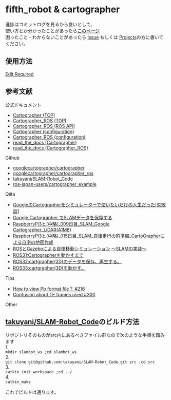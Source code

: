 # fifth_robot & cartographer

進捗はコミットログを見るから良いとして、    
使い方とか分かったことがあったら[このページ](https://github.com/CIR-KIT/fifth_robot_pkg/edit/develop/use-cartographer/src/fifth_robot_pkgs/fifth_robot_description/README.md)  
困ったこと・わからないことがあったら 
[Issue](https://github.com/CIR-KIT/fifth_robot_pkg/issues/new) もしくは [Projects](https://github.com/CIR-KIT/fifth_robot_pkg/projects/8)の方に書いてください。  

## 使用方法
[Edit Required](https://github.com/CIR-KIT/fifth_robot_pkg/edit/develop/use-cartographer/src/fifth_robot_pkgs/fifth_robot_description/README.md)  

## 参考文献

公式ドキュメント  
* [Cartographer (TOP)](https://google-cartographer.readthedocs.io/en/latest/index.html)  
* [Cartographer_ROS (TOP)](https://google-cartographer-ros.readthedocs.io/en/latest/)  
* [Cartographer_ROS (ROS API)](https://google-cartographer-ros.readthedocs.io/en/latest/ros_api.html)  
* [Cartographer (configuration)](https://google-cartographer.readthedocs.io/en/latest/configuration.html)  
* [Cartographer_ROS (configuration)](https://google-cartographer-ros.readthedocs.io/en/latest/configuration.html)  
* [read_the_docs (Cartographer)](https://media.readthedocs.org/pdf/google-cartographer/latest/google-cartographer.pdf)
* [read_the_docs (Cartographer_ROS)](https://media.readthedocs.org/pdf/google-cartographer-ros/latest/google-cartographer-ros.pdf)  

Github
* [googlecartographer/cartographer](https://github.com/googlecartographer/cartographer)  
* [googlecartographer/cartographer_ros](https://github.com/googlecartographer/cartographer_ros)  
* [takuyani/SLAM-Robot_Code](https://github.com/takuyani/SLAM-Robot_Code)
* [ros-japan-users/cartographer_example](https://github.com/ros-japan-users/cartographer_example)


Qiita  
* [GoogleのCartographerをシミュレーターで使いたいだけの人生だった[失敗談]](https://qiita.com/syoamakase/items/ea3ad5040cd53507ca5e)  
* [Google Cartographer でSLAMデータを保存する](https://qiita.com/nnn112358/items/f5495f6b9abaf5ceb117)  
* [RaspberryPi3と(中略)_009日目_SLAM_Google Cartographer_LiDAR(A1M8)](https://qiita.com/PINTO/items/4845c438cac05eda4d1e)  
* [RaspberryPi3と(中略)_015日目_SLAM_自律走行の前準備_CartoGrapherによる自宅の地図作成](https://qiita.com/PINTO/items/d8fd7a91ee00df7702b7)  
* [ROSとGazeboによる自律移動シミュレーション 〜SLAMの実装〜](https://qiita.com/Crafty_as_a_Fox/items/bf9ead1056f841f82f6a)  
* [ROS31:Cartographerを動かすまで](https://qiita.com/NextWorld/items/4fc3f62b08b5a455c925)
* [ROS32:cartgrapher(2D)のデータを保存、再生する。](https://qiita.com/NextWorld/items/8f215e98adbff6e98ae1)  
* [ROS33:cartgrapher(3D)を動かす。](https://qiita.com/NextWorld/items/80858bba07940f2c1f42)  

Tips  
* [How to view Pb format file？ #216](https://github.com/googlecartographer/cartographer/issues/216)  
* [Confusion about TF frames used #300](https://github.com/googlecartographer/cartographer_ros/issues/300)

Other
## [takuyani/SLAM-Robot_Code](https://github.com/takuyani/SLAM-Robot_Code)のビルド方法
リポジトリそのものがsrc内にあるべきファイル群なので次のような手順を踏みます  
1.   
  `mkdir slambot_ws ;cd slambot_ws`  
2.   
  `git clone git@github.com:takuyani/SLAM-Robot_Code.git src ;cd src`  
3.   
  `catkin_init_workspace ;cd ../`  
4.   
  `catkin_make`  
  
  これでビルドは通ります。
